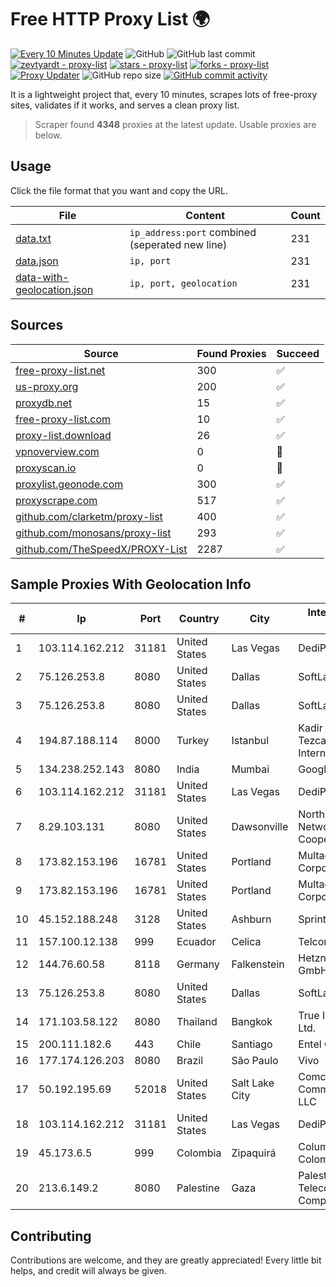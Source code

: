 
# Free HTTP Proxy List 🌍

[![Every 10 Minutes Update](https://github.com/mertguvencli/http-proxy-list/actions/workflows/main.yml/badge.svg?branch=main)](https://github.com/mertguvencli/http-proxy-list/actions/workflows/main.yml)
![GitHub](https://img.shields.io/github/license/mertguvencli/http-proxy-list)
![GitHub last commit](https://img.shields.io/github/last-commit/mertguvencli/http-proxy-list)
[![zevtyardt - proxy-list](https://img.shields.io/static/v1?label=zevtyardt&message=proxy-list&color=blue&logo=github)](https://github.com/zevtyardt/proxy-list "Go to GitHub repo")
[![stars - proxy-list](https://img.shields.io/github/stars/zevtyardt/proxy-list?style=social)](https://github.com/zevtyardt/proxy-list)
[![forks - proxy-list](https://img.shields.io/github/forks/zevtyardt/proxy-list?style=social)](https://github.com/zevtyardt/proxy-list)
[![Proxy Updater](https://github.com/zevtyardt/proxy-list/workflows/Proxy%20Updater/badge.svg)](https://github.com/zevtyardt/proxy-list/actions?query=workflow:"Proxy+Updater")
![GitHub repo size](https://img.shields.io/github/repo-size/zevtyardt/proxy-list)
[![GitHub commit activity](https://img.shields.io/github/commit-activity/m/zevtyardt/proxy-list?logo=commits)](https://github.com/zevtyardt/proxy-list/commits/main)

It is a lightweight project that, every 10 minutes, scrapes lots of free-proxy sites, validates if it works, and serves a clean proxy list.

> Scraper found **4348** proxies at the latest update. Usable proxies are below.

## Usage

Click the file format that you want and copy the URL.

|File|Content|Count|
|----|-------|-----|
|[data.txt](https://raw.githubusercontent.com/mertguvencli/http-proxy-list/main/proxy-list/data.txt)|`ip_address:port` combined (seperated new line)|231|
|[data.json](https://raw.githubusercontent.com/mertguvencli/http-proxy-list/main/proxy-list/data.json)|`ip, port`|231|
|[data-with-geolocation.json](https://raw.githubusercontent.com/mertguvencli/http-proxy-list/main/proxy-list/data-with-geolocation.json)|`ip, port, geolocation`|231|

## Sources

|Source|Found Proxies|Succeed|
|------|-------------|-------|
|[free-proxy-list.net](https://free-proxy-list.net)|300|✅|
|[us-proxy.org](https://www.us-proxy.org)|200|✅|
|[proxydb.net](http://proxydb.net)|15|✅|
|[free-proxy-list.com](https://free-proxy-list.com/?page=&port=&type%5B%5D=http&type%5B%5D=https&up_time=0&search=Search)|10|✅|
|[proxy-list.download](https://www.proxy-list.download/HTTP)|26|✅|
|[vpnoverview.com](https://vpnoverview.com/privacy/anonymous-browsing/free-proxy-servers)|0|🚫|
|[proxyscan.io](https://www.proxyscan.io)|0|🚫|
|[proxylist.geonode.com](https://proxylist.geonode.com/api/proxy-list?limit=300&page=1&sort_by=lastChecked&sort_type=desc&protocols=http,https)|300|✅|
|[proxyscrape.com](https://api.proxyscrape.com/v2/?request=displayproxies&protocol=http&timeout=10000&country=all&ssl=all&anonymity=all)|517|✅|
|[github.com/clarketm/proxy-list](https://raw.githubusercontent.com/clarketm/proxy-list/master/proxy-list-raw.txt)|400|✅|
|[github.com/monosans/proxy-list](https://raw.githubusercontent.com/monosans/proxy-list/main/proxies/http.txt)|293|✅|
|[github.com/TheSpeedX/PROXY-List](https://raw.githubusercontent.com/TheSpeedX/PROXY-List/master/http.txt)|2287|✅|


## Sample Proxies With Geolocation Info

|#|Ip|Port|Country|City|Internet Service Provider|
|-|--|----|-------|----|-------------------------|
|1|103.114.162.212|31181|United States|Las Vegas|DediPath|
|2|75.126.253.8|8080|United States|Dallas|SoftLayer|
|3|75.126.253.8|8080|United States|Dallas|SoftLayer|
|4|194.87.188.114|8000|Turkey|Istanbul|Kadir Huseyin Tezcan Nosspeed Internet Teknolojileri|
|5|134.238.252.143|8080|India|Mumbai|Google LLC|
|6|103.114.162.212|31181|United States|Las Vegas|DediPath|
|7|8.29.103.131|8080|United States|Dawsonville|North Georgia Network Cooperative, Inc|
|8|173.82.153.196|16781|United States|Portland|Multacom Corporation|
|9|173.82.153.196|16781|United States|Portland|Multacom Corporation|
|10|45.152.188.248|3128|United States|Ashburn|Sprint|
|11|157.100.12.138|999|Ecuador|Celica|Telconet S.A|
|12|144.76.60.58|8118|Germany|Falkenstein|Hetzner Online GmbH|
|13|75.126.253.8|8080|United States|Dallas|SoftLayer|
|14|171.103.58.122|8080|Thailand|Bangkok|True Internet Co., Ltd.|
|15|200.111.182.6|443|Chile|Santiago|Entel Chile S.A.|
|16|177.174.126.203|8080|Brazil|São Paulo|Vivo|
|17|50.192.195.69|52018|United States|Salt Lake City|Comcast Cable Communications, LLC|
|18|103.114.162.212|31181|United States|Las Vegas|DediPath|
|19|45.173.6.5|999|Colombia|Zipaquirá|Columbus Networks Colombia|
|20|213.6.149.2|8080|Palestine|Gaza|Palestine Telecommunications Company|



## Contributing

Contributions are welcome, and they are greatly appreciated! Every
little bit helps, and credit will always be given.

